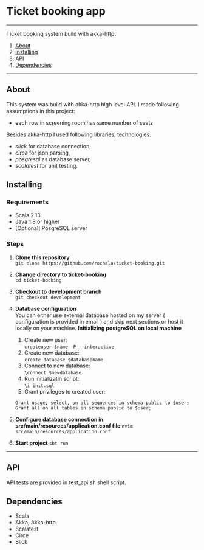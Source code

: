 # Ticket booking app

---

Ticket booking system build with akka-http.

1. [About](#about)
1. [Installing](#installing)
1. [API](#api)
1. [Dependencies](#dependencies)

---
## About
This system was build with akka-http high level API. I made following assumptions in this project:
* each row in screening room has same number of seats

Besides akka-http I used following libraries, technologies:
* *slick* for database connection,
* *circe* for json parsing,
* *posgresql* as database server,
* *scalatest* for unit testing.


## Installing

### Requirements
* Scala 2.13
* Java 1.8 or higher
* [Optional] PosgreSQL server

### Steps

1. **Clone this repository**  
```git clone https://github.com/rochala/ticket-booking.git```
1. **Change directory to ticket-booking**   
```cd ticket-booking```
1. **Checkout to development branch**  
```git checkout development```
1. **Database configuration**  
You can either use external database hosted on my server ( configuration is provided in email ) and skip next sections or
host it locally on your machine.
**Initializing postgreSQL on local machine**
    1. Create new user:  
    ```createuser $name -P --interactive```
    1. Create new database:  
    ```create database $databasename```
    1. Connect to new database:  
    ```\connect $newdatabase```
    1. Run initializatin script:  
    ```\i init.sql```
    1. Grant privileges to created user:  
    ```
    Grant usage, select, on all sequences in schema public to $user;
    Grant all on all tables in schema public to $user;
    ```

1. **Configure database connection in src/main/resources/application.conf file**
```nvim src/main/resources/application.conf```
1. **Start project**
```sbt run```

---

## API
API tests are provided in test_api.sh shell script.


## Dependencies
* Scala
* Akka, Akka-http
* Scalatest
* Circe
* Slick


